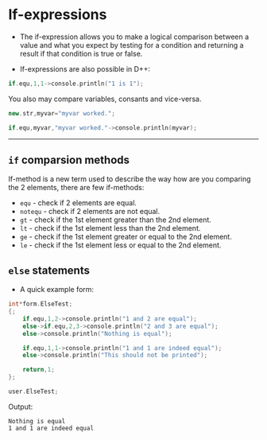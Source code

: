 # If-expressions
- The if-expression allows you to make a logical comparison between a value and what you expect by testing for a condition and returning a result if that condition is true or false.

- If-expressions are also possible in D++:

```cpp
if.equ,1,1->console.println("1 is 1");
```

You also may compare variables, consants and vice-versa.

```cpp
new.str,myvar="myvar worked.";

if.equ,myvar,"myvar worked."->console.println(myvar);
```

---------------------------------------------------------------------------------------------------------

## `if` comparsion methods

If-method is a new term used to describe the way how are you comparing the 2 elements, there are few if-methods:

- `equ` - check if 2 elements are equal.
- `notequ` - check if 2 elements are not equal.
- `gt` - check if the 1st element greater than the 2nd element.
- `lt` - check if the 1st element less than the 2nd element.
- `ge` - check if the 1st element greater or equal to the 2nd element.
- `le` - check if the 1st element less or equal to the 2nd element.

## `else` statements

- A quick example form:

```cpp
int*form.ElseTest;
{;
	if.equ,1,2->console.println("1 and 2 are equal");
	else->if.equ,2,3->console.println("2 and 3 are equal");
	else->console.println("Nothing is equal");

	if.equ,1,1->console.println("1 and 1 are indeed equal");
	else->console.println("This should not be printed");

	return,1;
};

user.ElseTest;
```

Output:

```
Nothing is equal
1 and 1 are indeed equal
```